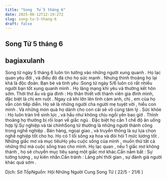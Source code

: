 ```yaml
---
title: "Song  Tử 5 tháng 6"
date: 2025-06-12T12:19:27Z
slug: song-tu-5-thang-6
draft: false
---
```


## Song  Tử 5 tháng 6

## bagiaxulanh

Song tử ngày 5 tháng 6 luôn tin tưởng vào những người xung quanh . Họ lạc quan yêu đời , và điều đó đá cho họ sức mạnh . Nhưng thỉnh thoảng họ lại khá là độc đoán. 
Bạn bè và tình yêu :Song tử ngày 5/6 luôn có rất nhiều người bạn tốt xung quanh mình . Họ lãng mạng khi yêu và thường kết hôn sớm. 
Thời thơ ấu và gia đình : Họ thân thiết với thành viên gia đình mình, đặc biệt là chị em ruột . Ngay cả khi lớn lên tình cảm anh, chị , em của họ vẫn còn tiếp diễn. Họ sẽ là những người cha người mẹ tuyệt vời , hiểu con mình . Và những món quà họ dành cho con cái sẽ vô cùng tâm lý . Sức khỏe : Họ luôn tràn trề sinh lực , và hầu như không chịu ngồi yên bao giờ . Thỉnh thoảng họ thường bị rối loạn về giấc ngủ . Đặc biệt họ cần 1 chế độ ăn uống hợp lý.Sự nghiệp và tài chínhSong tử thường là những người thành công trong nghề nghiệp . Bán hàng, ngoại giao , và truyền thông là sự lựa chọn nghề nghiệp tốt cho họ. Họ có 1 lối sống xa hoa và đòi hỏi 1 mức lương tốt . Những giấc mơ và mục tiêuHọ yêu cuộc sống của mình , muốn thử tất cả những thứ mà cuộc sống trao cho mình. Họ lạc quan , nếu 1 giấc mơ không thành , họ sẽ chuyển mục tiêu sang một giấc mơ khác.Cần nắm bắt : Sự tưởng tượng , sự kiên nhẫn.Cần tránh : Lãng phí thời gian , sự đánh giá người khác quá sớm .  
 
Dịch: Sờ TốpNguồn: Hội Những Người Cung Song Tử ( 22/5 - 21/6 )
